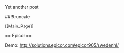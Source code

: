 Yet another post

[meta:author]: <> (Jonas Colmsjo)
[meta:title]: <> (Midmarket-erp.md)
[meta:date]: <> (2012-01-01)
[meta:nested:key]: <> (Metadata value)

##!!truncate


[[Main_Page]]



== Epicor ==

Demo: http://solutions.epicor.com/epicor905/swedenhl/
